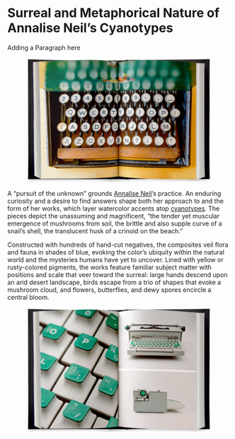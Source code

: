 # Surreal and Metaphorical Nature of Annalise Neil’s Cyanotypes

Adding a Paragraph here

<figure><img src=".gitbook/assets/image (3).png" alt=""><figcaption></figcaption></figure>

A “pursuit of the unknown” grounds [Annalise Neil](https://www.annaliseneil.com/)’s practice. An enduring curiosity and a desire to find answers shape both her approach to and the form of her works, which layer watercolor accents atop [cyanotypes](https://en.wikipedia.org/wiki/Cyanotype). The pieces depict the unassuming and magnificent, “the tender yet muscular emergence of mushrooms from soil, the brittle and also supple curve of a snail’s shell, the translucent husk of a crinoid on the beach.”

Constructed with hundreds of hand-cut negatives, the composites veil flora and fauna in shades of blue, evoking the color’s ubiquity within the natural world and the mysteries humans have yet to uncover. Lined with yellow or rusty-colored pigments, the works feature familiar subject matter with positions and scale that veer toward the surreal: large hands descend upon an arid desert landscape, birds escape from a trio of shapes that evoke a mushroom cloud, and flowers, butterflies, and dewy spores encircle a central bloom.

<figure><img src=".gitbook/assets/image (2).png" alt=""><figcaption></figcaption></figure>

